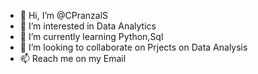 - 👋 Hi, I’m @CPranzalS
- 👀 I’m interested in Data Analytics
- 🌱 I’m currently learning Python,Sql
- 💞️ I’m looking to collaborate on Prjects on Data Analysis
- 📫 Reach me on my Email

<!---
CPranzalS/CPranzalS is a ✨ special ✨ repository because its `README.md` (this file) appears on your GitHub profile.
You can click the Preview link to take a look at your changes.
--->
